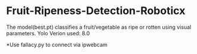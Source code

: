 # Fruit-Ripeness-Detection-Roboticx
The model(best.pt) classifies a fruit/vegetable as ripe or rotten using visual parameters.
Yolo Verion used: 8.0

*Use fallacy.py to connect via ipwebcam
